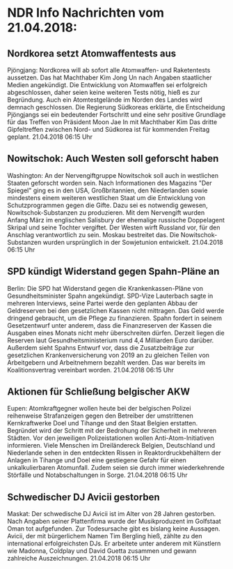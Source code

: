 # NDR Info Nachrichten vom 21.04.2018:


## Nordkorea setzt Atomwaffentests aus
Pjöngjang:	Nordkorea will ab sofort alle Atomwaffen- und Raketentests aussetzen. Das hat Machthaber Kim Jong Un nach Angaben staatlicher Medien angekündigt. Die Entwicklung von Atomwaffen sei erfolgreich abgeschlossen, daher seien keine weiteren Tests nötig, hieß es zur Begründung. Auch ein Atomtestgelände im Norden des Landes wird demnach geschlossen. Die Regierung Südkoreas erklärte, die Entscheidung Pjöngjangs sei ein bedeutender Fortschritt und eine sehr positive Grundlage für das Treffen von Präsident Moon Jae In mit Machthaber Kim Das dritte Gipfeltreffen zwischen Nord- und Südkorea ist für kommenden Freitag geplant. 21.04.2018 06:15 Uhr 

## Nowitschok: Auch Westen soll geforscht haben
Washington: An der Nervengiftgruppe Nowitschok soll auch in westlichen Staaten geforscht worden sein. Nach Informationen des Magazins "Der Spiegel" ging es in den USA, Großbritannien, den Niederlanden sowie mindestens einem weiteren westlichen Staat um die Entwicklung von Schutzprogrammen gegen die Gifte. Dazu sei es notwendig gewesen, Nowitschok-Substanzen zu produzieren. Mit dem Nervengift wurden Anfang März im englischen Salisbury der ehemalige russische Doppelagent Skripal und seine Tochter vergiftet. Der Westen wirft Russland vor, für den Anschlag verantwortlich zu sein. Moskau bestreitet das. Die Nowitschok-Substanzen wurden ursprünglich in der Sowjetunion entwickelt. 21.04.2018 06:15 Uhr 

## SPD kündigt Widerstand gegen Spahn-Pläne an
Berlin: Die SPD hat Widerstand gegen die Krankenkassen-Pläne von Gesundheitsminister Spahn angekündigt. SPD-Vize Lauterbach sagte in mehreren Interviews, seine Partei werde den geplanten Abbau der Geldreserven bei den gesetzlichen Kassen nicht mittragen. Das Geld werde dringend gebraucht, um die Pflege zu finanzieren. Spahn fordert in seinem Gesetzentwurf unter anderem, dass die Finanzreserven der Kassen die Ausgaben eines Monats nicht mehr überschreiten dürfen. Derzeit liegen die Reserven laut Gesundheitsministerium rund 4,4 Milliarden Euro darüber. Außerdem sieht Spahns Entwurf vor, dass die Zusatzbeiträge zur gesetzlichen Krankenversicherung von 2019 an zu gleichen Teilen von Arbeitgebern und Arbeitnehmern bezahlt werden. Das war bereits im Koalitionsvertrag vereinbart worden. 21.04.2018 06:15 Uhr 

## Aktionen für Schließung belgischer AKW
Eupen: 	Atomkraftgegner wollen heute bei der belgischen Polizei reihenweise Strafanzeigen gegen den Betreiber der umstrittenen Kernkraftwerke Doel und Tihange und den Staat Belgien erstatten. Begründet wird der Schritt mit der Bedrohung der Sicherheit in mehreren Städten. Vor den jeweiligen Polizeistationen wollen Anti-Atom-Initiativen informieren. Viele Menschen im Dreiländereck Belgien, Deutschland und Niederlande sehen in den entdeckten Rissen in Reaktordruckbehältern der Anlagen in Tihange und Doel eine gestiegene Gefahr für einen unkalkulierbaren Atomunfall. Zudem seien sie durch immer wiederkehrende Störfälle und Notabschaltungen in Sorge. 21.04.2018 06:15 Uhr 

## Schwedischer DJ Avicii gestorben
Maskat: Der schwedische DJ Avicii ist im Alter von 28 Jahren gestorben. Nach Angaben seiner Plattenfirma wurde der Musikproduzent im Golfstaat Oman tot aufgefunden. Zur Todesursache gibt es bislang keine Aussagen. Avicii, der mit bürgerlichem Namen Tim Bergling hieß, zählte zu den international erfolgreichsten DJs. Er arbeitete unter anderem mit Künstlern wie Madonna, Coldplay und David Guetta zusammen und gewann zahlreiche Auszeichnungen. 21.04.2018 06:15 Uhr 
